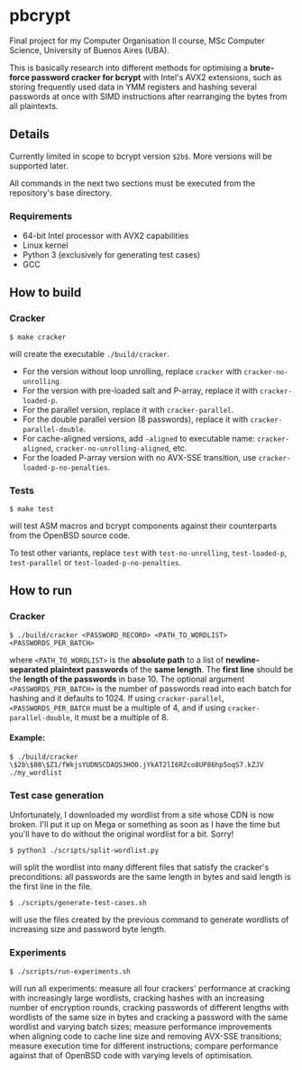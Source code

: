 # pbcrypt

Final project for my Computer Organisation II course, MSc Computer Science,
University of Buenos Aires (UBA).

This is basically research into different methods for optimising a
**brute-force password cracker for bcrypt** with Intel's AVX2 extensions,
such as storing frequently used data in YMM registers and hashing
several passwords at once with SIMD instructions after rearranging
the bytes from all plaintexts. 

## Details

Currently limited in scope to bcrypt version `$2b$`. More versions
will be supported later.

All commands in the next two sections must be executed from the repository's
base directory.

### Requirements

- 64-bit Intel processor with AVX2 capabilities
- Linux kernel
- Python 3 (exclusively for generating test cases)
- GCC

## How to build

### Cracker

```$ make cracker```

will create the executable `./build/cracker`.
- For the version without loop unrolling, replace `cracker` with
  `cracker-no-unrolling`.
- For the version with pre-loaded salt and P-array, replace it
  with `cracker-loaded-p`.
- For the parallel version, replace it with `cracker-parallel`.
- For the double parallel version (8 passwords), replace it
  with `cracker-parallel-double`.
- For cache-aligned versions, add `-aligned` to executable name:
  `cracker-aligned`, `cracker-no-unrolling-aligned`, etc.
- For the loaded P-array version with no AVX-SSE transition,
  use `cracker-loaded-p-no-penalties`.

### Tests

```$ make test```

will test ASM macros and bcrypt components against their counterparts from
the OpenBSD source code.

To test other variants, replace `test` with `test-no-unrolling`,
`test-loaded-p`, `test-parallel` or `test-loaded-p-no-penalties`.

## How to run

### Cracker

```$ ./build/cracker <PASSWORD_RECORD> <PATH_TO_WORDLIST> <PASSWORDS_PER_BATCH>```

where `<PATH_TO_WORDLIST>` is the **absolute path** to a list of **newline-separated
plaintext passwords** of the **same length**. The **first line** should be
the **length of the passwords** in base 10.
The optional argument `<PASSWORDS_PER_BATCH>` is the number of passwords read
into each batch for hashing and it defaults to 1024. If using `cracker-parallel`,
`<PASSWORDS_PER_BATCH` must be a multiple of 4, and if using `cracker-parallel-double`,
it must be a multiple of 8.

#### Example:

```$ ./build/cracker \$2b\$08\$Z1/fWkjsYUDNSCDAQS3HOO.jYkAT2lI6RZco8UP86hp5oqS7.kZJV ./my_wordlist```

### Test case generation

Unfortunately, I downloaded my wordlist from a site whose CDN is now broken.
I'll put it up on Mega or something as soon as I have the time but you'll
have to do without the original wordlist for a bit. Sorry!

```$ python3 ./scripts/split-wordlist.py```

will split the wordlist into many different files that satisfy the cracker's
preconditions: all passwords are the same length in bytes and said length is
the first line in the file.

```$ ./scripts/generate-test-cases.sh```

will use the files created by the previous command to generate wordlists
of increasing size and password byte length.

### Experiments

```$ ./scripts/run-experiments.sh```

will run all experiments: measure all four crackers' performance at cracking
with increasingly large wordlists, cracking hashes with an increasing number
of encryption rounds, cracking passwords of different lengths with wordlists
of the same size in bytes and cracking a password with the same wordlist and
varying batch sizes; measure performance improvements when aligning code to
cache line size and removing AVX-SSE transitions; measure execution time for
different instructions; compare performance against that of OpenBSD code with
varying levels of optimisation.
